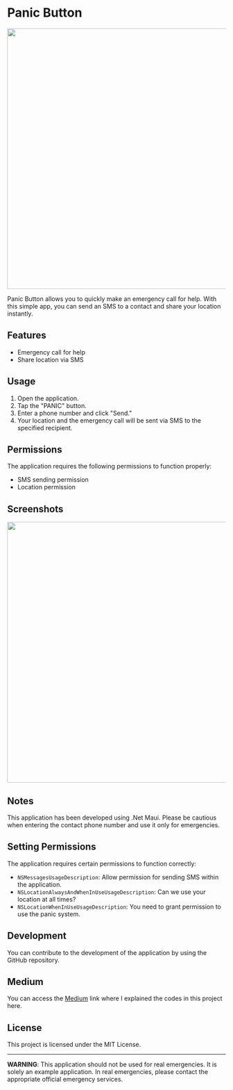 # Panic Button

<img src="https://github.com/erdalkama/SOSMaui/assets/34250103/e20f892b-6dd1-4d41-bc71-5f2a71d4263c" height="600">

Panic Button allows you to quickly make an emergency call for help. With this simple app, you can send an SMS to a contact and share your location instantly.

## Features

- Emergency call for help
- Share location via SMS

## Usage

1. Open the application.
2. Tap the "PANIC" button.
3. Enter a phone number and click "Send."
4. Your location and the emergency call will be sent via SMS to the specified recipient.

## Permissions

The application requires the following permissions to function properly:

- SMS sending permission
- Location permission

## Screenshots

<img src="https://github.com/erdalkama/SOSMaui/assets/34250103/629b3fb6-ce49-4591-a78a-c396e1193733" height="600">

## Notes

This application has been developed using .Net Maui. Please be cautious when entering the contact phone number and use it only for emergencies.

## Setting Permissions

The application requires certain permissions to function correctly:

- `NSMessagesUsageDescription`: Allow permission for sending SMS within the application.
- `NSLocationAlwaysAndWhenInUseUsageDescription`: Can we use your location at all times?
- `NSLocationWhenInUseUsageDescription`: You need to grant permission to use the panic system.

## Development

You can contribute to the development of the application by using the GitHub repository.

## Medium

You can access the [Medium](https://medium.com/@erdalkama/developing-a-simple-emergency-button-app-with-maui-bc36aeca58e8) link where I explained the codes in this project here. 

## License

This project is licensed under the MIT License.

---
**WARNING**: This application should not be used for real emergencies. It is solely an example application. In real emergencies, please contact the appropriate official emergency services.
